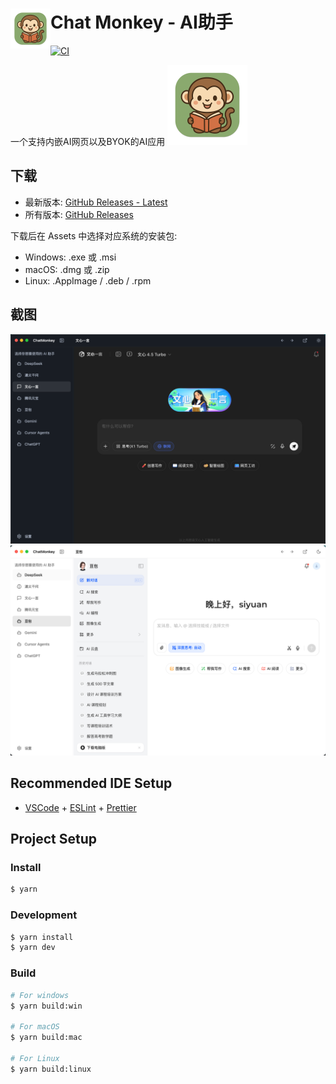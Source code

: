 # <img src="resources/icon.png" alt="icon" align="left" width="64" /> Chat Monkey - AI助手

[![CI](https://github.com/horizon0514/monkey-ai-app/actions/workflows/ci.yml/badge.svg?branch=main)](https://github.com/horizon0514/monkey-ai-app/actions/workflows/ci.yml)

一个支持内嵌AI网页以及BYOK的AI应用
<img src="resources/icon.png" alt="icon" width="128" />

## 下载

- 最新版本: [GitHub Releases - Latest](https://github.com/horizon0514/monkey-ai-app/releases/latest)
- 所有版本: [GitHub Releases](https://github.com/horizon0514/monkey-ai-app/releases)

下载后在 Assets 中选择对应系统的安装包:

- Windows: .exe 或 .msi
- macOS: .dmg 或 .zip
- Linux: .AppImage / .deb / .rpm

## 截图

<img src="screenshot/screenshot1.png" alt="截图" width="800" />
<img src="screenshot/screenshot2.png" alt="截图" width="800" />

## Recommended IDE Setup

- [VSCode](https://code.visualstudio.com/) + [ESLint](https://marketplace.visualstudio.com/items?itemName=dbaeumer.vscode-eslint) + [Prettier](https://marketplace.visualstudio.com/items?itemName=esbenp.prettier-vscode)

## Project Setup

### Install

```bash
$ yarn
```

### Development

```bash
$ yarn install
$ yarn dev
```

### Build

```bash
# For windows
$ yarn build:win

# For macOS
$ yarn build:mac

# For Linux
$ yarn build:linux
```
